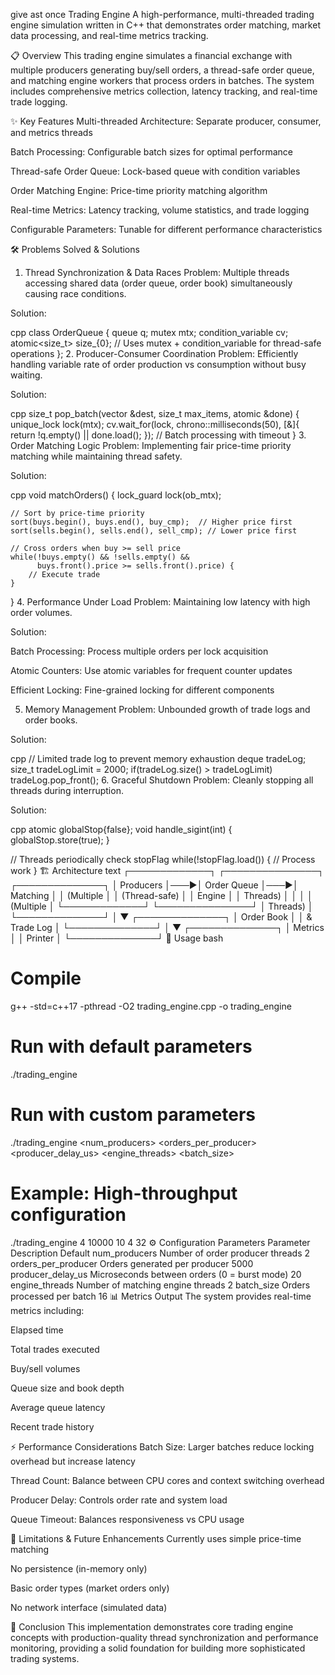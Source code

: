  give ast once
Trading Engine
A high-performance, multi-threaded trading engine simulation written in C++ that demonstrates order matching, market data processing, and real-time metrics tracking.

📋 Overview
This trading engine simulates a financial exchange with multiple producers generating buy/sell orders, a thread-safe order queue, and matching engine workers that process orders in batches. The system includes comprehensive metrics collection, latency tracking, and real-time trade logging.

✨ Key Features
Multi-threaded Architecture: Separate producer, consumer, and metrics threads

Batch Processing: Configurable batch sizes for optimal performance

Thread-safe Order Queue: Lock-based queue with condition variables

Order Matching Engine: Price-time priority matching algorithm

Real-time Metrics: Latency tracking, volume statistics, and trade logging

Configurable Parameters: Tunable for different performance characteristics

🛠️ Problems Solved & Solutions
1. Thread Synchronization & Data Races
Problem: Multiple threads accessing shared data (order queue, order book) simultaneously causing race conditions.

Solution:

cpp
class OrderQueue {
    queue<Order> q;
    mutex mtx;
    condition_variable cv;
    atomic<size_t> size_{0};
    // Uses mutex + condition_variable for thread-safe operations
};
2. Producer-Consumer Coordination
Problem: Efficiently handling variable rate of order production vs consumption without busy waiting.

Solution:

cpp
size_t pop_batch(vector<Order> &dest, size_t max_items, atomic<bool> &done) {
    unique_lock<mutex> lock(mtx);
    cv.wait_for(lock, chrono::milliseconds(50), [&]{ 
        return !q.empty() || done.load(); 
    });
    // Batch processing with timeout
}
3. Order Matching Logic
Problem: Implementing fair price-time priority matching while maintaining thread safety.

Solution:

cpp
void matchOrders() {
    lock_guard<mutex> lock(ob_mtx);
    
    // Sort by price-time priority
    sort(buys.begin(), buys.end(), buy_cmp);  // Higher price first
    sort(sells.begin(), sells.end(), sell_cmp); // Lower price first
    
    // Cross orders when buy >= sell price
    while(!buys.empty() && !sells.empty() && 
          buys.front().price >= sells.front().price) {
        // Execute trade
    }
}
4. Performance Under Load
Problem: Maintaining low latency with high order volumes.

Solution:

Batch Processing: Process multiple orders per lock acquisition

Atomic Counters: Use atomic variables for frequent counter updates

Efficient Locking: Fine-grained locking for different components

5. Memory Management
Problem: Unbounded growth of trade logs and order books.

Solution:

cpp
// Limited trade log to prevent memory exhaustion
deque<string> tradeLog;
size_t tradeLogLimit = 2000;
if(tradeLog.size() > tradeLogLimit) tradeLog.pop_front();
6. Graceful Shutdown
Problem: Cleanly stopping all threads during interruption.

Solution:

cpp
atomic<bool> globalStop{false};
void handle_sigint(int) {
    globalStop.store(true);
}

// Threads periodically check stopFlag
while(!stopFlag.load()) {
    // Process work
}
🏗️ Architecture
text
┌─────────────┐    ┌───────────────┐    ┌──────────────┐
│  Producers  │───▶│ Order Queue   │───▶│ Matching     │
│ (Multiple   │    │ (Thread-safe) │    │ Engine       │
│  Threads)   │    │               │    │ (Multiple    │
└─────────────┘    └───────────────┘    │ Threads)     │
                                        └──────────────┘
                                              │
                                              ▼
                                        ┌──────────────┐
                                        │ Order Book   │
                                        │ & Trade Log  │
                                        └──────────────┘
                                              │
                                              ▼
                                        ┌──────────────┐
                                        │ Metrics      │
                                        │ Printer      │
                                        └──────────────┘
🚀 Usage
bash
# Compile
g++ -std=c++17 -pthread -O2 trading_engine.cpp -o trading_engine

# Run with default parameters
./trading_engine

# Run with custom parameters
./trading_engine <num_producers> <orders_per_producer> <producer_delay_us> <engine_threads> <batch_size>

# Example: High-throughput configuration
./trading_engine 4 10000 10 4 32
⚙️ Configuration Parameters
Parameter	Description	Default
num_producers	Number of order producer threads	2
orders_per_producer	Orders generated per producer	5000
producer_delay_us	Microseconds between orders (0 = burst mode)	20
engine_threads	Number of matching engine threads	2
batch_size	Orders processed per batch	16
📊 Metrics Output
The system provides real-time metrics including:

Elapsed time

Total trades executed

Buy/sell volumes

Queue size and book depth

Average queue latency

Recent trade history

⚡ Performance Considerations
Batch Size: Larger batches reduce locking overhead but increase latency

Thread Count: Balance between CPU cores and context switching overhead

Producer Delay: Controls order rate and system load

Queue Timeout: Balances responsiveness vs CPU usage

🔮 Limitations & Future Enhancements
Currently uses simple price-time matching

No persistence (in-memory only)

Basic order types (market orders only)

No network interface (simulated data)

📝 Conclusion
This implementation demonstrates core trading engine concepts with production-quality thread synchronization and performance monitoring, providing a solid foundation for building more sophisticated trading systems.

